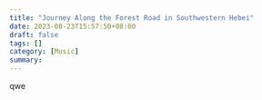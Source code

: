 ```yaml
---
title: "Journey Along the Forest Road in Southwestern Hebei"
date: 2023-08-23T15:57:50+08:00
draft: false
tags: []
category: [Music]
summary: 
---
```

qwe
